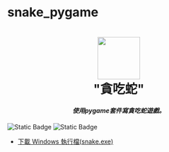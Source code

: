 ﻿# snake_pygame
<div align="center">
  <h1 align="center">
    <img src="snake2.ico" width="96"/>
    <br/>
    "貪吃蛇"
  </h1> 
<h4><i>使用pygame套件寫貪吃蛇遊戲。</i></h4>
</div>

![Static Badge](https://img.shields.io/badge/python-v3.9.7-green?label=python)
![Static Badge](https://img.shields.io/badge/poetry-grey)

* [下載 Windows 執行檔(snake.exe)](https://github.com/Yehdg/snake_pygame/dist/snake.exe)

